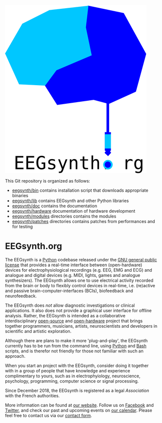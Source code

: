 ![](doc/figures/EEGsynth_logo.svg?sanitize=true)

This Git repository is organized as follows:
 * [eegsynth/bin](bin) contains installation script that downloads appropriate binaries
 * [eegsynth/lib](lib) contains EEGsynth and other Python libraries
 * [eegsynth/doc](doc) contains the documentation
 * [eegsynth/hardware](hardware) documentation of hardware development
 * [eegsynth/modules](modules) directories contains the modules
 * [eegsynth/patches](patches) directories contains patches from performances and for testing


# EEGsynth.org

The EEGsynth is a [Python](https://www.python.org/) codebase released under the [GNU general public
license]( https://en.wikipedia.org/wiki/GNU_General_Public_License) that provides a real-time
interface between (open-hardware) devices for electrophysiological recordings (e.g. EEG, EMG and
ECG) and analogue and digital devices (e.g. MIDI, lights, games and analogue synthesizers). The
EEGsynth allows one to use electrical activity recorded from the brain or body to flexibly control
devices in real-time, i.e. (re)active and passive brain-computer-interfaces (BCIs), biofeedback and
neurofeedback.

The EEGsynth does *not* allow diagnostic investigations or clinical applications. It also does not
provide a graphical user interface for offline analysis. Rather, the EEGsynth is intended as a
collaborative interdisciplinary [open-source](https://opensource.com/open-source-way) and
[open-hardware](https://opensource.com/resources/what-open-hardware) project that brings together
programmers, musicians, artists, neuroscientists and developers in scientific and artistic
exploration.

Although there are plans to make it more 'plug-and-play', the EEGsynth currently has to be run from
the command line, using [Python](https://www.python.org/) and
[Bash](https://en.wikipedia.org/wiki/Bash_%28Unix_shell%29) scripts, and is therefor not friendly
for those not familiar with such an approach.

When you start an project with the EEGsynth, consider doing it together with in a group of people
that have knowledge and experience complimentary to yours, such as in electrophyiology,
neuroscience, psychology, programming, computer science or signal processing.

Since December 2018, the EEGsynth is registered as a legal _Association_ with the French
authorities.

More information can be found at [our website](https://www.eegsynth.org). Follow us on
[Facebook](https://www.facebook.com/EEGsynth/) and [Twitter](https://twitter.com/eegsynth), and
check our past and upcoming events on [our
calendar](http://www.eegsynth.org/?calendar=eegsynth-calendar). Please feel free to contact us via
our [contact form](http://www.eegsynth.org/?page_id=233).
